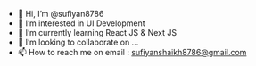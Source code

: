 - 👋 Hi, I’m @sufiyan8786
- 👀 I’m interested in UI Development
- 🌱 I’m currently learning React JS & Next JS 
- 💞️ I’m looking to collaborate on ...
- 📫 How to reach me on email : sufiyanshaikh8786@gmail.com 

<!---
sufiyan8786/sufiyan8786 is a ✨ special ✨ repository because its `README.md` (this file) appears on your GitHub profile.
You can click the Preview link to take a look at your changes.
--->
